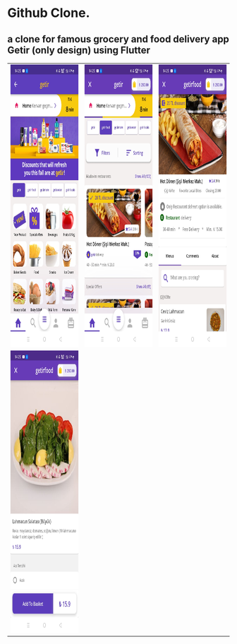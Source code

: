 # Github Clone.
## a clone for famous grocery and food delivery app Getir (only design) using Flutter
<table>

   <tr>
    <td> <img src="images/1.jpeg"  alt="1" width = 360px height = 640px ></td>
    <td> <img src="images/2.jpeg"  alt="1" width = 360px height = 640px ></td>
    <td> <img src="images/3.jpeg"  alt="1" width = 360px height = 640px ></td>
 </tr>
  
  <tr>
    <td> <img src="images/4.jpeg"  alt="1" width = 360px height = 640px ></td>
    

  </tr>
</table>

